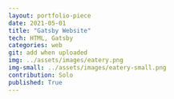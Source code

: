 ```yaml
---
layout: portfolio-piece
date: 2021-05-01
title: "Gatsby Website"
tech: HTML, Gatsby
categories: web
git: add when uploaded
img: ../assets/images/eatery.png
img-small: ../assets/images/eatery-small.png
contribution: Solo
published: True
---
```

